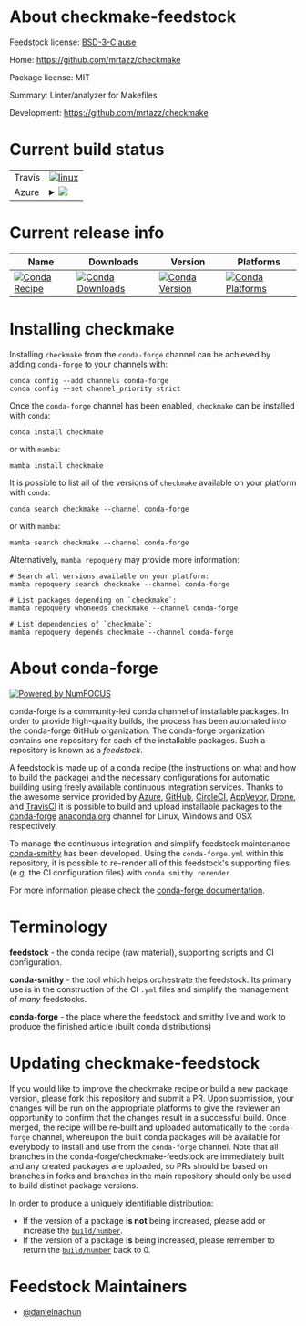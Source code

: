 About checkmake-feedstock
=========================

Feedstock license: [BSD-3-Clause](https://github.com/conda-forge/checkmake-feedstock/blob/main/LICENSE.txt)

Home: https://github.com/mrtazz/checkmake

Package license: MIT

Summary: Linter/analyzer for Makefiles

Development: https://github.com/mrtazz/checkmake

Current build status
====================


<table><tr>
    <td>Travis</td>
    <td>
      <a href="https://app.travis-ci.com/conda-forge/checkmake-feedstock">
        <img alt="linux" src="https://img.shields.io/travis/com/conda-forge/checkmake-feedstock/main.svg?label=Linux">
      </a>
    </td>
  </tr>
    
  <tr>
    <td>Azure</td>
    <td>
      <details>
        <summary>
          <a href="https://dev.azure.com/conda-forge/feedstock-builds/_build/latest?definitionId=22959&branchName=main">
            <img src="https://dev.azure.com/conda-forge/feedstock-builds/_apis/build/status/checkmake-feedstock?branchName=main">
          </a>
        </summary>
        <table>
          <thead><tr><th>Variant</th><th>Status</th></tr></thead>
          <tbody><tr>
              <td>linux_64</td>
              <td>
                <a href="https://dev.azure.com/conda-forge/feedstock-builds/_build/latest?definitionId=22959&branchName=main">
                  <img src="https://dev.azure.com/conda-forge/feedstock-builds/_apis/build/status/checkmake-feedstock?branchName=main&jobName=linux&configuration=linux%20linux_64_" alt="variant">
                </a>
              </td>
            </tr><tr>
              <td>linux_aarch64</td>
              <td>
                <a href="https://dev.azure.com/conda-forge/feedstock-builds/_build/latest?definitionId=22959&branchName=main">
                  <img src="https://dev.azure.com/conda-forge/feedstock-builds/_apis/build/status/checkmake-feedstock?branchName=main&jobName=linux&configuration=linux%20linux_aarch64_" alt="variant">
                </a>
              </td>
            </tr><tr>
              <td>linux_ppc64le</td>
              <td>
                <a href="https://dev.azure.com/conda-forge/feedstock-builds/_build/latest?definitionId=22959&branchName=main">
                  <img src="https://dev.azure.com/conda-forge/feedstock-builds/_apis/build/status/checkmake-feedstock?branchName=main&jobName=linux&configuration=linux%20linux_ppc64le_" alt="variant">
                </a>
              </td>
            </tr><tr>
              <td>osx_64</td>
              <td>
                <a href="https://dev.azure.com/conda-forge/feedstock-builds/_build/latest?definitionId=22959&branchName=main">
                  <img src="https://dev.azure.com/conda-forge/feedstock-builds/_apis/build/status/checkmake-feedstock?branchName=main&jobName=osx&configuration=osx%20osx_64_" alt="variant">
                </a>
              </td>
            </tr><tr>
              <td>osx_arm64</td>
              <td>
                <a href="https://dev.azure.com/conda-forge/feedstock-builds/_build/latest?definitionId=22959&branchName=main">
                  <img src="https://dev.azure.com/conda-forge/feedstock-builds/_apis/build/status/checkmake-feedstock?branchName=main&jobName=osx&configuration=osx%20osx_arm64_" alt="variant">
                </a>
              </td>
            </tr><tr>
              <td>win_64</td>
              <td>
                <a href="https://dev.azure.com/conda-forge/feedstock-builds/_build/latest?definitionId=22959&branchName=main">
                  <img src="https://dev.azure.com/conda-forge/feedstock-builds/_apis/build/status/checkmake-feedstock?branchName=main&jobName=win&configuration=win%20win_64_" alt="variant">
                </a>
              </td>
            </tr>
          </tbody>
        </table>
      </details>
    </td>
  </tr>
</table>

Current release info
====================

| Name | Downloads | Version | Platforms |
| --- | --- | --- | --- |
| [![Conda Recipe](https://img.shields.io/badge/recipe-checkmake-green.svg)](https://anaconda.org/conda-forge/checkmake) | [![Conda Downloads](https://img.shields.io/conda/dn/conda-forge/checkmake.svg)](https://anaconda.org/conda-forge/checkmake) | [![Conda Version](https://img.shields.io/conda/vn/conda-forge/checkmake.svg)](https://anaconda.org/conda-forge/checkmake) | [![Conda Platforms](https://img.shields.io/conda/pn/conda-forge/checkmake.svg)](https://anaconda.org/conda-forge/checkmake) |

Installing checkmake
====================

Installing `checkmake` from the `conda-forge` channel can be achieved by adding `conda-forge` to your channels with:

```
conda config --add channels conda-forge
conda config --set channel_priority strict
```

Once the `conda-forge` channel has been enabled, `checkmake` can be installed with `conda`:

```
conda install checkmake
```

or with `mamba`:

```
mamba install checkmake
```

It is possible to list all of the versions of `checkmake` available on your platform with `conda`:

```
conda search checkmake --channel conda-forge
```

or with `mamba`:

```
mamba search checkmake --channel conda-forge
```

Alternatively, `mamba repoquery` may provide more information:

```
# Search all versions available on your platform:
mamba repoquery search checkmake --channel conda-forge

# List packages depending on `checkmake`:
mamba repoquery whoneeds checkmake --channel conda-forge

# List dependencies of `checkmake`:
mamba repoquery depends checkmake --channel conda-forge
```


About conda-forge
=================

[![Powered by
NumFOCUS](https://img.shields.io/badge/powered%20by-NumFOCUS-orange.svg?style=flat&colorA=E1523D&colorB=007D8A)](https://numfocus.org)

conda-forge is a community-led conda channel of installable packages.
In order to provide high-quality builds, the process has been automated into the
conda-forge GitHub organization. The conda-forge organization contains one repository
for each of the installable packages. Such a repository is known as a *feedstock*.

A feedstock is made up of a conda recipe (the instructions on what and how to build
the package) and the necessary configurations for automatic building using freely
available continuous integration services. Thanks to the awesome service provided by
[Azure](https://azure.microsoft.com/en-us/services/devops/), [GitHub](https://github.com/),
[CircleCI](https://circleci.com/), [AppVeyor](https://www.appveyor.com/),
[Drone](https://cloud.drone.io/welcome), and [TravisCI](https://travis-ci.com/)
it is possible to build and upload installable packages to the
[conda-forge](https://anaconda.org/conda-forge) [anaconda.org](https://anaconda.org/)
channel for Linux, Windows and OSX respectively.

To manage the continuous integration and simplify feedstock maintenance
[conda-smithy](https://github.com/conda-forge/conda-smithy) has been developed.
Using the ``conda-forge.yml`` within this repository, it is possible to re-render all of
this feedstock's supporting files (e.g. the CI configuration files) with ``conda smithy rerender``.

For more information please check the [conda-forge documentation](https://conda-forge.org/docs/).

Terminology
===========

**feedstock** - the conda recipe (raw material), supporting scripts and CI configuration.

**conda-smithy** - the tool which helps orchestrate the feedstock.
                   Its primary use is in the construction of the CI ``.yml`` files
                   and simplify the management of *many* feedstocks.

**conda-forge** - the place where the feedstock and smithy live and work to
                  produce the finished article (built conda distributions)


Updating checkmake-feedstock
============================

If you would like to improve the checkmake recipe or build a new
package version, please fork this repository and submit a PR. Upon submission,
your changes will be run on the appropriate platforms to give the reviewer an
opportunity to confirm that the changes result in a successful build. Once
merged, the recipe will be re-built and uploaded automatically to the
`conda-forge` channel, whereupon the built conda packages will be available for
everybody to install and use from the `conda-forge` channel.
Note that all branches in the conda-forge/checkmake-feedstock are
immediately built and any created packages are uploaded, so PRs should be based
on branches in forks and branches in the main repository should only be used to
build distinct package versions.

In order to produce a uniquely identifiable distribution:
 * If the version of a package **is not** being increased, please add or increase
   the [``build/number``](https://docs.conda.io/projects/conda-build/en/latest/resources/define-metadata.html#build-number-and-string).
 * If the version of a package **is** being increased, please remember to return
   the [``build/number``](https://docs.conda.io/projects/conda-build/en/latest/resources/define-metadata.html#build-number-and-string)
   back to 0.

Feedstock Maintainers
=====================

* [@danielnachun](https://github.com/danielnachun/)

